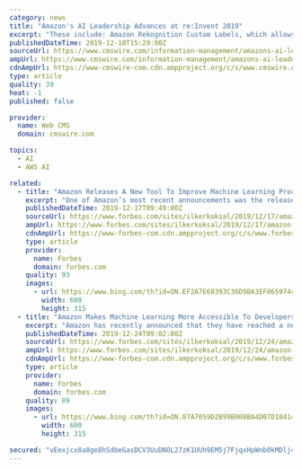 ```yaml
---
category: news
title: "Amazon's AI Leadership Advances at re:Invent 2019"
excerpt: "These include: Amazon Rekognition Custom Labels, which allows organizations to build custom ML-based image recognition capabilities to identify objects or images specific to their business; Amazon Fraud Detector, which detects online identity and payment f ..."
publishedDateTime: 2019-12-10T15:29:00Z
sourceUrl: https://www.cmswire.com/information-management/amazons-ai-leadership-advances-at-reinvent-2019/
ampUrl: https://www.cmswire.com/information-management/amazons-ai-leadership-advances-at-reinvent-2019/amp/
cdnAmpUrl: https://www-cmswire-com.cdn.ampproject.org/c/s/www.cmswire.com/information-management/amazons-ai-leadership-advances-at-reinvent-2019/amp/
type: article
quality: 39
heat: -1
published: false

provider:
  name: Web CMS
  domain: cmswire.com

topics:
  - AI
  - AWS AI

related:
  - title: "Amazon Releases A New Tool To Improve Machine Learning Processes"
    excerpt: "One of Amazon’s most recent announcements was the release of their new tool called Amazon Rekognition Custom Labels. This advanced tool has the capability to improve machine learning on a whole new scale, allowing for better data analysis and object recognition. Amazon Rekognition will help users train their machine learning models more ..."
    publishedDateTime: 2019-12-17T09:49:00Z
    sourceUrl: https://www.forbes.com/sites/ilkerkoksal/2019/12/17/amazon-releases-a-new-tool-to-improve-machine-learning-processes/
    ampUrl: https://www.forbes.com/sites/ilkerkoksal/2019/12/17/amazon-releases-a-new-tool-to-improve-machine-learning-processes/amp/
    cdnAmpUrl: https://www-forbes-com.cdn.ampproject.org/c/s/www.forbes.com/sites/ilkerkoksal/2019/12/17/amazon-releases-a-new-tool-to-improve-machine-learning-processes/amp/
    type: article
    provider:
      name: Forbes
      domain: forbes.com
    quality: 93
    images:
      - url: https://www.bing.com/th?id=ON.EF2A7E68393C36D9BA3EF865974415FB
        width: 600
        height: 315
  - title: "Amazon Makes Machine Learning More Accessible To Developers"
    excerpt: "Amazon has recently announced that they have reached a new milestone in machine learning improvement. The company has proudly announced a brand new approach that will bring machine learning technology closer to developers across the globe. Besides their already impressive collection of tools for the development of machine learning models ..."
    publishedDateTime: 2019-12-24T09:02:00Z
    sourceUrl: https://www.forbes.com/sites/ilkerkoksal/2019/12/24/amazon-makes-machine-learning-more-accessible-to-developers/
    ampUrl: https://www.forbes.com/sites/ilkerkoksal/2019/12/24/amazon-makes-machine-learning-more-accessible-to-developers/amp/
    cdnAmpUrl: https://www-forbes-com.cdn.ampproject.org/c/s/www.forbes.com/sites/ilkerkoksal/2019/12/24/amazon-makes-machine-learning-more-accessible-to-developers/amp/
    type: article
    provider:
      name: Forbes
      domain: forbes.com
    quality: 89
    images:
      - url: https://www.bing.com/th?id=ON.87A7059D2B99B008BA4D07D1041495F5
        width: 600
        height: 315

secured: "vEexjcx8a8ge8hSdbeGasDCV3UuDNOL27zK1UUh9EM5j7FjqxHpWnb0kMDlj48c3GiuGBDOV3lsbMTrc4EbWmN9VwWE4TrUofjgLkonmZRPyDuJx0oLw2K7siIY0IX7gBQalGR/upEJPqK8tGUiJqQyu8fS0NDlK+IX60YBIykAClxjAnCZ9Rjw8sRfeXURh0y7RBhVXQOGXiMo6QqvWiGjFyufk+kc832Q1LzhCIY3nj087PaO8Sf1XT41IVoTV4zXKb66zzZQWHi7eWg5s6w==;AAHMhO3zVONC7WAsQdld3A=="
---
```


